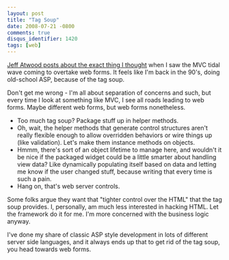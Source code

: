 ```yaml
---
layout: post
title: "Tag Soup"
date: 2008-07-21 -0800
comments: true
disqus_identifier: 1420
tags: [web]
---
```

[Jeff Atwood posts about the exact thing I
thought](http://www.codinghorror.com/blog/archives/001155.html) when I
saw the MVC tidal wave coming to overtake web forms. It feels like I'm
back in the 90's, doing old-school ASP, because of the tag soup.

Don't get me wrong - I'm all about separation of concerns and such, but
every time I look at something like MVC, I see all roads leading to web
forms. Maybe different web forms, but web forms nonetheless.

- Too much tag soup? Package stuff up in helper methods.
- Oh, wait, the helper methods that generate control structures aren't
    really flexible enough to allow overridden behaviors or wire things
    up (like validation). Let's make them instance methods on objects.
- Hmmm, there's sort of an object lifetime to manage here, and
    wouldn't it be nice if the packaged widget could be a little smarter
    about handling view data? Like dynamically populating itself based
    on data and letting me know if the user changed stuff, because
    writing that every time is such a pain.
- Hang on, that's web server controls.

Some folks argue they want that "tighter control over the HTML" that the
tag soup provides. I, personally, am much less interested in hacking
HTML. Let the framework do it for me. I'm more concerned with the
business logic anyway.

I've done my share of classic ASP style development in lots of different
server side languages, and it always ends up that to get rid of the tag
soup, you head towards web forms.
